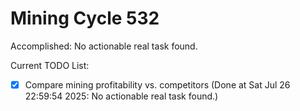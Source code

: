 # Mining Cycle 532

Accomplished: No actionable real task found.

Current TODO List:

- [x] Compare mining profitability vs. competitors  (Done at Sat Jul 26 22:59:54 2025: No actionable real task found.)